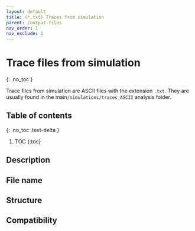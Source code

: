 ```yaml
---
layout: default
title: (*.txt) Traces from simulation
parent: /output-files
nav_order: 1
nav_exclude: 1
---
```



# Trace files from simulation
{: .no_toc }

Trace files from simulation are ASCII files with the extension `.txt`. They are usually found in the main`/simulations/traces_ASCII` analysis folder.

## Table of contents
{: .no_toc .text-delta }

1. TOC
{:toc}

## Description

## File name

## Structure

## Compatibility
